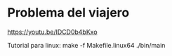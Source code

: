 # Problema del viajero

https://youtu.be/IDCD0b4bKxo

Tutorial para linux:
make -f Makefile.linux64
./bin/main
